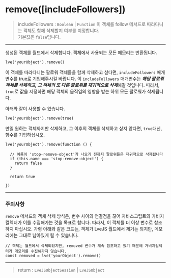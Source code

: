 # remove([includeFollowers])

> includeFollowers : `Boolean` | `Function`
  이 객체를 follow 메서드로 따라다니는 객체도 함께 삭제할지 여부를 지정합니다.  
  기본값은 `false`입니다.

---

생성된 객체를 월드에서 삭제합니다. 객체에서 사용되는 모든 메모리는 반환됩니다.

```
lve('yourObject').remove()
```

이 객체를 따라다니는 팔로워 객체들을 함께 삭제하고 싶다면, `includeFollowers` 매개변수를 true로 기입해주시길 바랍니다. 이 `includeFollowers` 매개변수는 ***해당 팔로워 객체를 삭제하고, 그 객체의 또 다른 팔로워를 재귀적으로 삭제***해갈 것입니다. 따라서, `true`로 값을 지정하면 해당 객체의 움직임의 영향을 받는 하위 모든 팔로워가 삭제됩니다.

아래와 같이 사용할 수 있습니다.

```
lve('yourObject').remove(true)
```

만일 원하는 객체까지만 삭제하고, 그 이후의 객체를 삭제하고 싶지 않다면, `true`대신, 함수를 기입하십시오.

```
lve('yourObject').remove(function () {

  // 이름이 'stop-remove-object'가 나오기 전까지 팔로워들은 재귀적으로 삭제됩니다
  if (this.name === 'stop-remove-object') {
    return false
  }

  return true

})
```

---

### 주의사항

`remove` 메서드의 객체 삭제 방식은, 변수 사이의 연결점을 끊어 자바스크립트의 가비지컬렉터가 이를 수집해가는 것을 목표로 합니다. 따라서, 이 객체를 더 이상 변수로 참조하지 마십시오. 가령 아래와 같은 코드는, 객체가 LveJS 월드에서 제거는 되지만, 메모리에는 그대로 남아있게 될 수 있습니다.

```
// 객체는 월드에서 삭제되었지만, removed 변수가 계속 참조하고 있기 때문에 가비지컬렉터가 메모리를 수집해가지 않습니다.
const removed = lve('yourObject').remove()
```

---

> return : `LveJSObjectSession` | `LveJSObject`